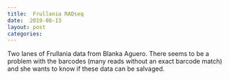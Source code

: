 ```yaml
---
title:  Frullania RADseq
date:  2019-08-13
layout: post
categories:
---
```

Two lanes of Frullania data from Blanka Aguero. There seems to be a problem with the barcodes (many reads without an exact barcode match) and she wants to know if these data can be salvaged.
